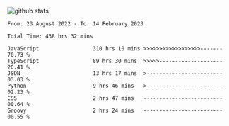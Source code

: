 
![github stats](https://github-readme-stats.vercel.app/api?username=realmahd1&show_icons=true&theme=codeSTACKr&hide_rank=true&count_private=true)

<!--START_SECTION:waka-->

```text
From: 23 August 2022 - To: 14 February 2023

Total Time: 438 hrs 32 mins

JavaScript                 310 hrs 10 mins >>>>>>>>>>>>>>>>>>-------   70.73 %
TypeScript                 89 hrs 30 mins  >>>>>--------------------   20.41 %
JSON                       13 hrs 17 mins  >------------------------   03.03 %
Python                     9 hrs 46 mins   >------------------------   02.23 %
CSS                        2 hrs 47 mins   -------------------------   00.64 %
Groovy                     2 hrs 24 mins   -------------------------   00.55 %
```

<!--END_SECTION:waka-->
